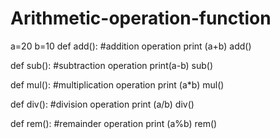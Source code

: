 # Arithmetic-operation-function

a=20
b=10
def add(): #addition operation
print (a+b)
add()

def sub(): #subtraction operation
print(a-b)
sub()

def mul(): #multiplication operation
print (a*b)
mul()

def div(): #division operation
print (a/b)
div()

def rem(): #remainder operation
print (a%b)
rem()
